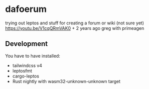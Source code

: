 # dafoerum

trying out leptos and stuff for creating a forum or wiki (not sure yet) <https://youtu.be/V1cqQRmVAK0> + 2 years ago greg with primeagen

## Development

You have to have installed:

- tailwindcss v4
- leptosfmt
- cargo-leptos
- Rust nightly with wasm32-unknown-unknown target

